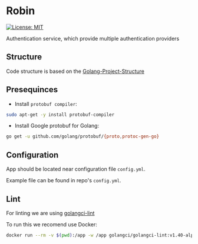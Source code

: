 # Robin
[![License: MIT](https://img.shields.io/badge/License-MIT-yellow.svg)](https://github.com/mindinventory/Golang-Project-Structure/blob/master/LICENSE)

Authentication service, which provide multiple authentication providers

## Structure

Code structure is based on the [Golang-Project-Structure](https://github.com/Mindinventory/Golang-Project-Structure)

## Presequinces

* Install `protobuf compiler`:

```sh
sudo apt-get -y install protobuf-compiler
```

* Install Google protobuf for Golang:

```sh
go get -u github.com/golang/protobuf/{proto,protoc-gen-go}
```

## Configuration

App should be located near configuration file `config.yml`.

Example file can be found in repo's `config.yml`.

## Lint

For linting we are using [golangci-lint](https://github.com/golangci/golangci-lint)

To run this we recomend use Docker:

```sh
docker run --rm -v $(pwd):/app -w /app golangci/golangci-lint:v1.40-alpine golangci-lint run
```